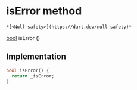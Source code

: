 


# isError method




    *[<Null safety>](https://dart.dev/null-safety)*




[bool](https://api.flutter.dev/flutter/dart-core/bool-class.html) isError
()








## Implementation

```dart
bool isError() {
  return _isError;
}
```







